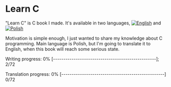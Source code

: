 # Learn C

"Learn C" is C book I made. It's available in two languages, [![English](https://github.com/kspalaiologos/markdown-here/raw/master/common/english.bmp "English")](English) and [![Polish](https://github.com/kspalaiologos/markdown-here/raw/master/common/polish.bmp "Polish")](Polish)
 
Motivation is simple enough, I just wanted to share my knowledge about C programming.
Main language is Polish, but I'm going to translate it to English, when this book will reach some serious state.

Writing progress: 0% [--------------------------------------------------]; 2/72

Translation progress: 0% [--------------------------------------------------] 0/72
